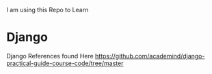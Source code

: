 I am using this Repo to Learn
# Django
Django References found Here 
https://github.com/academind/django-practical-guide-course-code/tree/master
 
